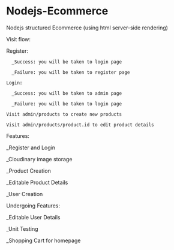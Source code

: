 # Nodejs-Ecommerce
Nodejs structured Ecommerce (using html server-side rendering)

Visit flow:

   Register: 

      _Success: you will be taken to login page

      _Failure: you will be taken to register page

    Login: 

      _Success: you will be taken to admin page

      _Failure: you will be taken to login page

    Visit admin/products to create new products

    Visit admin/products/product.id to edit product details

Features:

   _Register and Login

   _Cloudinary image storage

   _Product Creation

   _Editable Product Details

   _User Creation

Undergoing Features:

   _Editable User Details

   _Unit Testing

   _Shopping Cart for homepage

